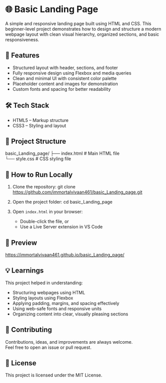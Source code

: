 # 🌐 Basic Landing Page

A simple and responsive landing page built using HTML and CSS. This beginner-level project demonstrates how to design and structure a modern webpage layout with clean visual hierarchy, organized sections, and basic responsiveness.

## 🚀 Features

- Structured layout with header, sections, and footer
- Fully responsive design using Flexbox and media queries
- Clean and minimal UI with consistent color palette
- Placeholder content and images for demonstration
- Custom fonts and spacing for better readability

## 🛠️ Tech Stack

- HTML5 – Markup structure
- CSS3 – Styling and layout

## 📂 Project Structure

basic_Landing_page/
├── index.html       # Main HTML file  
└── style.css        # CSS styling file

## 🔧 How to Run Locally

1. Clone the repository:
   git clone https://github.com/immortalvivaan461/basic_Landing_page.git

2. Open the project folder:
   cd basic_Landing_page

3. Open `index.html` in your browser:
   - Double-click the file, or
   - Use a Live Server extension in VS Code

## 📸 Preview

https://immortalvivaan461.github.io/basic_Landing_page/

## 💡 Learnings

This project helped in understanding:
- Structuring webpages using HTML
- Styling layouts using Flexbox
- Applying padding, margins, and spacing effectively
- Using web-safe fonts and responsive units
- Organizing content into clear, visually pleasing sections

## 🤝 Contributing

Contributions, ideas, and improvements are always welcome.  
Feel free to open an issue or pull request.

## 📜 License

This project is licensed under the MIT License.
